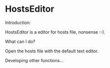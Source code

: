 HostsEditor
===========
Introduction:

HostsEditor is a editor for hosts file, nonsense :-).

What can I do?

Open the hosts file with the default text editor.

Developing other functions...